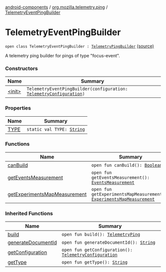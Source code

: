 [android-components](../../index.md) / [org.mozilla.telemetry.ping](../index.md) / [TelemetryEventPingBuilder](./index.md)

# TelemetryEventPingBuilder

`open class TelemetryEventPingBuilder : `[`TelemetryPingBuilder`](../-telemetry-ping-builder/index.md) [(source)](https://github.com/mozilla-mobile/android-components/blob/master/components/service/telemetry/src/main/java/org/mozilla/telemetry/ping/TelemetryEventPingBuilder.java#L18)

A telemetry ping builder for pings of type "focus-event".

### Constructors

| Name | Summary |
|---|---|
| [&lt;init&gt;](-init-.md) | `TelemetryEventPingBuilder(configuration: `[`TelemetryConfiguration`](../../org.mozilla.telemetry.config/-telemetry-configuration/index.md)`)` |

### Properties

| Name | Summary |
|---|---|
| [TYPE](-t-y-p-e.md) | `static val TYPE: `[`String`](https://kotlinlang.org/api/latest/jvm/stdlib/kotlin/-string/index.html) |

### Functions

| Name | Summary |
|---|---|
| [canBuild](can-build.md) | `open fun canBuild(): `[`Boolean`](https://kotlinlang.org/api/latest/jvm/stdlib/kotlin/-boolean/index.html) |
| [getEventsMeasurement](get-events-measurement.md) | `open fun getEventsMeasurement(): `[`EventsMeasurement`](../../org.mozilla.telemetry.measurement/-events-measurement/index.md) |
| [getExperimentsMapMeasurement](get-experiments-map-measurement.md) | `open fun getExperimentsMapMeasurement(): `[`ExperimentsMapMeasurement`](../../org.mozilla.telemetry.measurement/-experiments-map-measurement/index.md) |

### Inherited Functions

| Name | Summary |
|---|---|
| [build](../-telemetry-ping-builder/build.md) | `open fun build(): `[`TelemetryPing`](../-telemetry-ping/index.md) |
| [generateDocumentId](../-telemetry-ping-builder/generate-document-id.md) | `open fun generateDocumentId(): `[`String`](https://kotlinlang.org/api/latest/jvm/stdlib/kotlin/-string/index.html) |
| [getConfiguration](../-telemetry-ping-builder/get-configuration.md) | `open fun getConfiguration(): `[`TelemetryConfiguration`](../../org.mozilla.telemetry.config/-telemetry-configuration/index.md) |
| [getType](../-telemetry-ping-builder/get-type.md) | `open fun getType(): `[`String`](https://kotlinlang.org/api/latest/jvm/stdlib/kotlin/-string/index.html) |
